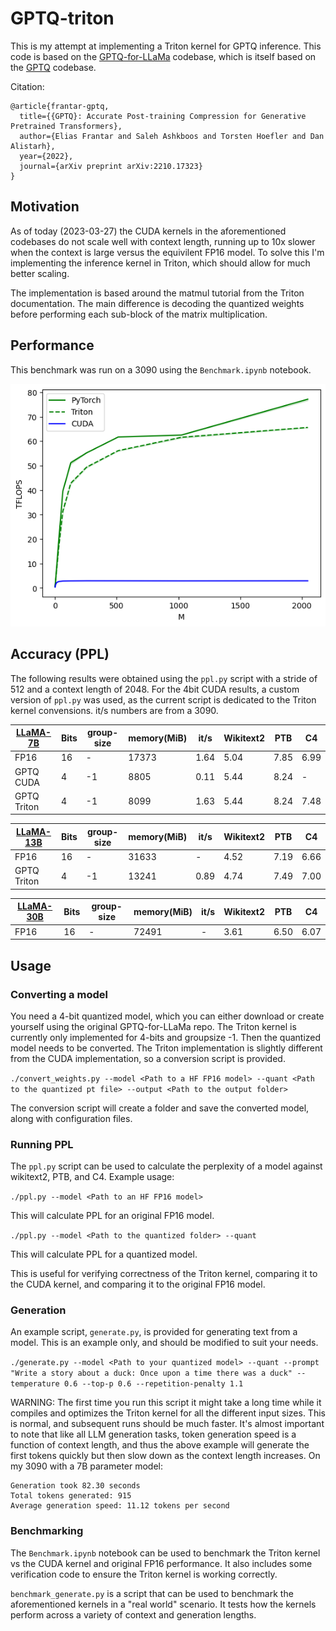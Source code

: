 # GPTQ-triton

This is my attempt at implementing a Triton kernel for GPTQ inference.  This code is based on the [GPTQ-for-LLaMa](https://github.com/qwopqwop200/GPTQ-for-LLaMa) codebase, which is itself based on the [GPTQ](https://github.com/IST-DASLab/gptq) codebase.

Citation:

```
@article{frantar-gptq,
  title={{GPTQ}: Accurate Post-training Compression for Generative Pretrained Transformers}, 
  author={Elias Frantar and Saleh Ashkboos and Torsten Hoefler and Dan Alistarh},
  year={2022},
  journal={arXiv preprint arXiv:2210.17323}
}
```

## Motivation

As of today (2023-03-27) the CUDA kernels in the aforementioned codebases do not scale well with context length, running up to 10x slower when the context is large versus the equivilent FP16 model.  To solve this I'm implementing the inference kernel in Triton, which should allow for much better scaling.

The implementation is based around the matmul tutorial from the Triton documentation.  The main difference is decoding the quantized weights before performing each sub-block of the matrix multiplication.


## Performance

This benchmark was run on a 3090 using the `Benchmark.ipynb` notebook.

![Triton benchmark graph](TritonBench.png)


## Accuracy (PPL)

The following results were obtained using the `ppl.py` script with a stride of 512 and a context length of 2048.
For the 4bit CUDA results, a custom version of `ppl.py` was used, as the current script is dedicated to the Triton kernel convensions.
it/s numbers are from a 3090.


| [LLaMA-7B](https://arxiv.org/abs/2302.13971)       | Bits | group-size | memory(MiB) | it/s | Wikitext2 |  PTB  |  C4  | 
| -------------------------------------------------- | ---- | ---------- | ----------- | ---- | --------- | ----- | ---- |
| FP16                                               |  16  |      -     |    17373    | 1.64 |    5.04   |  7.85 | 6.99 |
| GPTQ CUDA                                          |   4  |     -1     |     8805    | 0.11 |    5.44   |  8.24 |   -  |
| GPTQ Triton                                        |   4  |     -1     |     8099    | 1.63 |    5.44   |  8.24 | 7.48 |


| [LLaMA-13B](https://arxiv.org/abs/2302.13971)      | Bits | group-size | memory(MiB) | it/s | Wikitext2 |  PTB  |  C4  |
| -------------------------------------------------- | ---- | ---------- | ----------- | ---- | --------- | ----- | ---- |
| FP16                                               |  16  |      -     |    31633    |   -  |    4.52   |  7.19 | 6.66 |
| GPTQ Triton                                        |   4  |     -1     |    13241    | 0.89 |    4.74   |  7.49 | 7.00 |


| [LLaMA-30B](https://arxiv.org/abs/2302.13971)      | Bits | group-size | memory(MiB) | it/s | Wikitext2 |  PTB  |  C4  |
| -------------------------------------------------- | ---- | ---------- | ----------- | ---- | --------- | ----- | ---- |
| FP16                                               |  16  |      -     |    72491    |   -  |    3.61   |  6.50 | 6.07 |




## Usage

### Converting a model

You need a 4-bit quantized model, which you can either download or create yourself using the original GPTQ-for-LLaMa repo.  The Triton kernel is currently only implemented for 4-bits and groupsize -1.  Then the quantized model needs to be converted.  The Triton implementation is slightly different from the CUDA implementation, so a conversion script is provided.

`./convert_weights.py --model <Path to a HF FP16 model> --quant <Path to the quantized pt file> --output <Path to the output folder>`

The conversion script will create a folder and save the converted model, along with configuration files.


### Running PPL

The `ppl.py` script can be used to calculate the perplexity of a model against wikitext2, PTB, and C4.  Example usage:

`./ppl.py --model <Path to an HF FP16 model>`

This will calculate PPL for an original FP16 model.

`./ppl.py --model <Path to the quantized folder> --quant`

This will calculate PPL for a quantized model.

This is useful for verifying correctness of the Triton kernel, comparing it to the CUDA kernel, and comparing it to the original FP16 model.


### Generation

An example script, `generate.py`, is provided for generating text from a model.  This is an example only, and should be modified to suit your needs.

`./generate.py --model <Path to your quantized model> --quant --prompt "Write a story about a duck: Once upon a time there was a duck" --temperature 0.6 --top-p 0.6 --repetition-penalty 1.1`

WARNING: The first time you run this script it might take a long time while it compiles and optimizes the Triton kernel for all the different input sizes.  This is normal, and subsequent runs should be much faster.  It's almost important to note that like all LLM generation tasks, token generation speed is a function of context length, and thus the above example will generate the first tokens quickly but then slow down as the context length increases.  On my 3090 with a 7B parameter model:

```
Generation took 82.30 seconds
Total tokens generated: 915
Average generation speed: 11.12 tokens per second
```


### Benchmarking

The `Benchmark.ipynb` notebook can be used to benchmark the Triton kernel vs the CUDA kernel and original FP16 performance.  It also includes some verification code to ensure the Triton kernel is working correctly.

`benchmark_generate.py` is a script that can be used to benchmark the aforementioned kernels in a "real world" scenario.  It tests how the kernels perform across a variety of context and generation lengths.